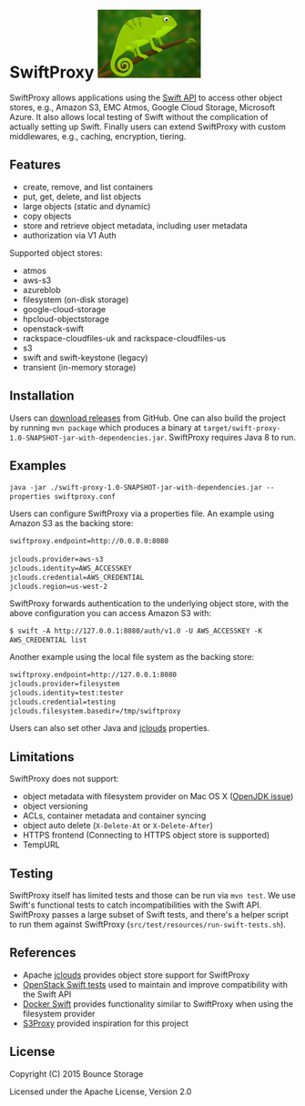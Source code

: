 SwiftProxy ![logo](src/main/resources/chameleon.png)
=======
SwiftProxy allows applications using the
[Swift API](https://wiki.openstack.org/wiki/Swift)
to access other object stores,
e.g., Amazon S3, EMC Atmos, Google Cloud Storage, Microsoft Azure.
It also allows local testing of Swift without the complication of actually setting up Swift.
Finally users can extend SwiftProxy with custom middlewares, e.g., caching,
encryption, tiering.

Features
--------
* create, remove, and list containers
* put, get, delete, and list objects
* large objects (static and dynamic)
* copy objects
* store and retrieve object metadata, including user metadata
* authorization via V1 Auth

Supported object stores:

* atmos
* aws-s3
* azureblob
* filesystem (on-disk storage)
* google-cloud-storage
* hpcloud-objectstorage
* openstack-swift
* rackspace-cloudfiles-uk and rackspace-cloudfiles-us
* s3
* swift and swift-keystone (legacy)
* transient (in-memory storage)

Installation
------------

Users can
[download releases](https://github.com/bouncestorage/swiftproxy/releases)
from GitHub.  One can also build the project by running `mvn package`
which produces a binary at
`target/swift-proxy-1.0-SNAPSHOT-jar-with-dependencies.jar`.
SwiftProxy requires Java 8 to run.

Examples
--------

```
java -jar ./swift-proxy-1.0-SNAPSHOT-jar-with-dependencies.jar --properties swiftproxy.conf
```

Users can configure SwiftProxy via a properties file.  An example
using Amazon S3 as the backing store:

```
swiftproxy.endpoint=http://0.0.0.0:8080

jclouds.provider=aws-s3
jclouds.identity=AWS_ACCESSKEY
jclouds.credential=AWS_CREDENTIAL
jclouds.region=us-west-2
```

SwiftProxy forwards authentication to the underlying object store,
with the above configuration you can access Amazon S3 with:

```
$ swift -A http://127.0.0.1:8080/auth/v1.0 -U AWS_ACCESSKEY -K AWS_CREDENTIAL list
```

Another example using the local file system as the backing store:

```
swiftproxy.endpoint=http://127.0.0.1:8080
jclouds.provider=filesystem
jclouds.identity=test:tester
jclouds.credential=testing
jclouds.filesystem.basedir=/tmp/swiftproxy
```

Users can also set other Java and
[jclouds](https://github.com/jclouds/jclouds/blob/master/core/src/main/java/org/jclouds/Constants.java)
properties.

Limitations
-----------

SwiftProxy does not support:

* object metadata with filesystem provider on Mac OS X
  ([OpenJDK issue](https://bugs.openjdk.java.net/browse/JDK-8030048))
* object versioning
* ACLs, container metadata and container syncing
* object auto delete (`X-Delete-At` or `X-Delete-After`)
* HTTPS frontend (Connecting to HTTPS object store is supported)
* TempURL

Testing
-------

SwiftProxy itself has limited tests and those can be run via `mvn
test`. We use Swift's functional tests to catch incompatibilities with
the Swift API. SwiftProxy passes a large subset of Swift tests, and
there's a helper script to run them against SwiftProxy
(`src/test/resources/run-swift-tests.sh`).

References
----------

* Apache [jclouds](http://jclouds.apache.org/) provides object store
support for SwiftProxy
* [OpenStack Swift tests](https://github.com/openstack/swift/tree/master/test/functional)
used to maintain and improve compatibility with the Swift API
* [Docker Swift](https://github.com/ualbertalib/docker-swift) provides
functionality similar to SwiftProxy when using the filesystem
provider
* [S3Proxy](https://github.com/andrewgaul/s3proxy) provided inspiration
for this project


License
-------
Copyright (C) 2015 Bounce Storage

Licensed under the Apache License, Version 2.0
